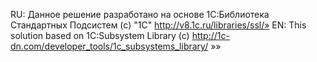 RU: Данное решение разработано на основе 1C:Библиотека Стандартных Подсистем (с) "1С" http://v8.1c.ru/libraries/ssl/»
EN: This solution based on   1С:Subsystem Library (c) http://1c-dn.com/developer_tools/1c_subsystems_library/ »»
